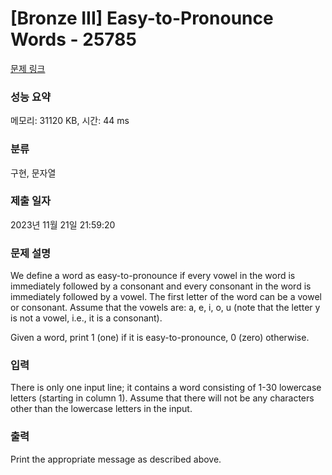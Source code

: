 # [Bronze III] Easy-to-Pronounce Words - 25785 

[문제 링크](https://www.acmicpc.net/problem/25785) 

### 성능 요약

메모리: 31120 KB, 시간: 44 ms

### 분류

구현, 문자열

### 제출 일자

2023년 11월 21일 21:59:20

### 문제 설명

<p>We define a word as easy-to-pronounce if every vowel in the word is immediately followed by a consonant and every consonant in the word is immediately followed by a vowel. The first letter of the word can be a vowel or consonant. Assume that the vowels are: a, e, i, o, u (note that the letter y is not a vowel, i.e., it is a consonant).</p>

<p>Given a word, print 1 (one) if it is easy-to-pronounce, 0 (zero) otherwise.</p>

### 입력 

 <p>There is only one input line; it contains a word consisting of 1-30 lowercase letters (starting in column 1). Assume that there will not be any characters other than the lowercase letters in the input.</p>

### 출력 

 <p>Print the appropriate message as described above.</p>

